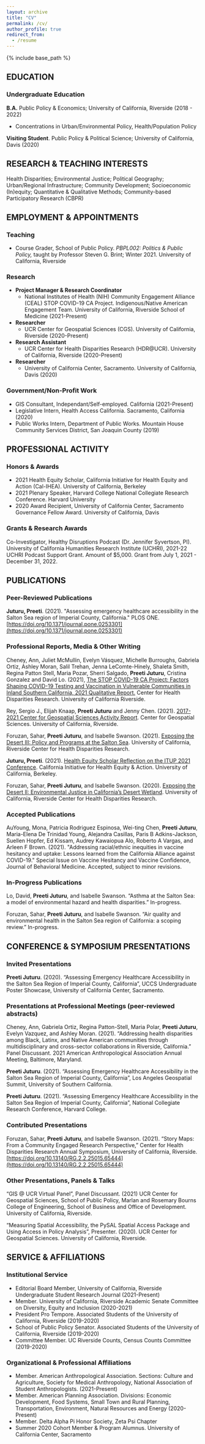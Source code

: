 ```yaml
---
layout: archive
title: "CV"
permalink: /cv/
author_profile: true
redirect_from:
  - /resume
---
```


{% include base_path %}

## EDUCATION 

### Undergraduate Education
**B.A.**  Public Policy & Economics; University of California, Riverside (2018 - 2022)
* Concentrations in Urban/Environmental Policy, Health/Population Policy

**Visiting Student**. Public Policy & Political Science; University of California, Davis (2020)


## RESEARCH & TEACHING INTERESTS 
Health Disparities; Environmental Justice; Political Geography; Urban/Regional Infrastructure; Community Development; Socioeconomic (In)equity; Quantitative & Qualitative Methods; Community-based Participatory Research (CBPR)

## EMPLOYMENT & APPOINTMENTS 

### Teaching 

* Course Grader, School of Public Policy. *PBPL002: Politics & Public Policy,* taught by Professor Steven G. Brint; Winter 2021. University of California, Riverside 

### Research 

* **Project Manager & Research Coordinator**
  * National Institutes of Health (NIH) Community Engagement Alliance (CEAL) STOP COVID-19 CA Project. Indigenous/Native American Engagement Team. University of California, Riverside School of Medicine (2021-Present)
* **Researcher**
  * UCR Center for Geospatial Sciences (CGS). University of California, Riverside (2020-Present)
* **Research Assistant**
  * UCR Center for Health Disparities Research (HDR@UCR). University of California, Riverside (2020-Present)
* **Researcher**
  * University of California Center, Sacramento. University of California, Davis (2020)

### Government/Non-Profit Work

* GIS Consultant, Independant/Self-employed. California (2021-Present)
* Legislative Intern, Health Access California. Sacramento, California (2020)
* Public Works Intern, Department of Public Works. Mountain House Community Services District, San Joaquin County (2019)


## PROFESSIONAL ACTIVITY

### Honors & Awards
* 2021 Health Equity Scholar, California Initiative for Health Equity and Action (Cal-IHEA). University of California, Berkeley
* 2021 Plenary Speaker, Harvard College National Collegiate Research Conference. Harvard University
* 2020 Award Recipient, University of California Center, Sacramento Governance Fellow Award. University of California, Davis

### Grants & Research Awards
Co-Investigator, Healthy Disruptions Podcast (Dr. Jennifer Syvertson, PI). University of California Humanities Research Institute (UCHRI), 2021-22 UCHRI Podcast Support Grant. Amount of $5,000. Grant from July 1, 2021 - December 31, 2022.

## PUBLICATIONS

### Peer-Reviewed Publications
**Juturu, Preeti**. (2021). "Assessing emergency healthcare accessibility in the Salton Sea region of Imperial County, California." PLOS ONE. [https://doi.org/10.1371/journal.pone.0253301](https://doi.org/10.1371/journal.pone.0253301)

### Professional Reports, Media & Other Writing 
Cheney, Ann, Juliet McMullin, Evelyn Vásquez, Michelle Burroughs, Gabriela Ortiz, Ashley Moran, Salil Trehan, Jenna LeComte-Hinely, Shaleta Smith, Regina Patton Stell, Maria Pozar, Sherri Salgado, **Preeti Juturu**, Cristina Gonzalez and David Lo. (2021), [The STOP COVID-19 CA Project: Factors Shaping COVID-19 Testing and Vaccination in Vulnerable Communities in Inland Southern California, 2021 Qualitative Report.](https://drive.google.com/file/d/17ndaai0T4XZ-0PpOOKpINMMbivc7yY9a/view) Center for Health Disparities Research. University of California Riverside.

Rey, Sergio J., Elijah Knaap, **Preeti Juturu** and Jenny Chen. (2021). [2017-2021 Center for Geospatial Sciences Activity Report](https://bit.ly/3g9mX1v). Center for Geospatial Sciences. University of California, Riverside.

Foruzan, Sahar, **Preeti Juturu**, and Isabelle Swanson. (2021). [Exposing the Desert III: Policy and Programs at the Salton Sea](https://storymaps.arcgis.com/stories/618867f8c870414d8cc0962776e73f63). University of California, Riverside Center for Health Disparities Research.

**Juturu, Preeti**. (2021). [Health Equity Scholar Reflection on the ITUP 2021 Conference](https://healthequity.berkeley.edu/preeti-juturu). California Initiative for Health Equity & Action. University of California, Berkeley. 

Foruzan, Sahar, **Preeti Juturu**, and Isabelle Swanson. (2020). [Exposing the Desert II: Environmental Justice in California’s Desert Wetland](https://storymaps.arcgis.com/stories/d93d73ca89a84023aa09d0a38202daaf). University of California, Riverside Center for Health Disparities Research. 

### Accepted Publications
AuYoung, Mona, Patricia Rodriguez Espinosa, Wei-ting Chen, **Preeti Juturu**, Maria-Elena De Trinidad Young, Alejandra Casillas, Paris B Adkins-Jackson, Suellen Hopfer, Ed Kissam, Audrey Kawaiopua Alo, Roberto A Vargas, and Arleen F Brown. (2021). "Addressing racial/ethnic inequities in vaccine hesitancy and uptake: Lessons learned from the California Alliance against COVID-19."  Special Issue on Vaccine Hesitancy and Vaccine Confidence, Journal of Behavioral Medicine. Accepted, subject to minor revisions. 

### In-Progress Publications
Lo, David, **Preeti Juturu**, and Isabelle Swanson. “Asthma at the Salton Sea: a model of environmental hazard and health disparities.” In-progress.

Foruzan, Sahar, **Preeti Juturu**, and Isabelle Swanson. “Air quality and environmental health in the Salton Sea region of California: a scoping review.” In-progress.

## CONFERENCE & SYMPOSIUM PRESENTATIONS  

### Invited Presentations

**Preeti Juturu**. (2020). “Assessing Emergency Healthcare Accessibility in the Salton Sea Region of Imperial County, California”, UCCS Undergraduate Poster Showcase, University of California Center, Sacramento. 

### Presentations at Professional Meetings (peer-reviewed abstracts)

Cheney, Ann, Gabriela Ortiz, Regina Patton-Stell, Maria Polar, **Preeti Juturu**, Evelyn Vazquez, and Ashley Moran. (2021). “Addressing health disparities among Black, Latinx, and Native American communities through multidisciplinary and cross-sector collaborations in Riverside, California.” Panel Discussant. 2021 American Anthropological Association Annual Meeting, Baltimore, Maryland.

**Preeti Juturu**. (2021). “Assessing Emergency Healthcare Accessibility in the Salton Sea Region of Imperial County, California”, Los Angeles Geospatial Summit, University of Southern California. 

**Preeti Juturu**. (2021). “Assessing Emergency Healthcare Accessibility in the Salton Sea Region of Imperial County, California”, National Collegiate Research Conference, Harvard College. 

### Contributed Presentations
Foruzan, Sahar, **Preeti Juturu**, and Isabelle Swanson. (2021). “Story Maps: From a Community Engaged Research Perspective,” Center for Health Disparities Research Annual Symposium, University of California, Riverside. [https://doi.org/10.13140/RG.2.2.25015.65444](https://doi.org/10.13140/RG.2.2.25015.65444)

### Other Presentations, Panels & Talks   
“GIS @ UCR Virtual Panel”, Panel Discussant. (2021) UCR Center for Geospatial Sciences, School of Public Policy, Marlan and Rosemary Bourns College of Engineering, School of Business and Office of Development. University of California, Riverside. 

“Measuring Spatial Accessibility, the PySAL Spatial Access Package and Using Access in Policy Analysis”, Presenter. (2020). UCR Center for Geospatial Sciences. University of California, Riverside. 

## SERVICE & AFFILIATIONS

### Institutional Service
* Editorial Board Member, University of California, Riverside Undergraduate Student Research Journal (2021-Present)
* Member. University of California, Riverside Academic Senate Committee on Diversity, Equity and Inclusion (2020-2021)
* President Pro Tempore. Associated Students of the University of California, Riverside (2019-2020)
* School of Public Policy Senator. Associated Students of the University of California, Riverside (2019-2020)
* Committee Member. UC Riverside Counts, Census Counts Committee (2019-2020)

### Organizational & Professional Affiliations 
* Member. American Anthropological Association. Sections: Culture and Agriculture, Society for Medical Anthropology, National Association of Student Anthropologists. (2021-Present)
* Member. American Planning Association. Divisions: Economic Development, Food Systems, Small Town and Rural Planning, Transportation, Environment, Natural Resources and Energy (2020-Present)
* Member. Delta Alpha Pi Honor Society, Zeta Psi Chapter
* Summer 2020 Cohort Member & Program Alumnus. University of California Center, Sacramento
